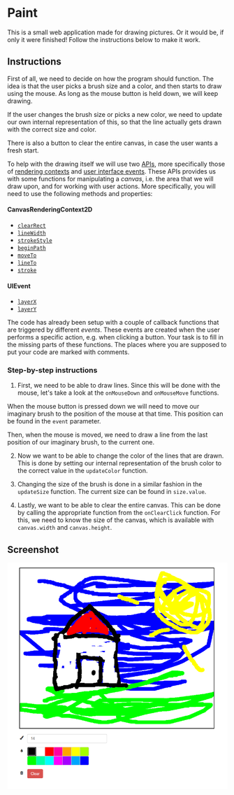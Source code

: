 
# Paint

This is a small web application made for drawing pictures. Or it would be, if only it were finished! Follow the instructions below to make it work.

## Instructions

First of all, we need to decide on how the program should function. The idea is that the user picks a brush size and a color, and then starts to draw using the mouse. As long as the mouse button is held down, we will keep drawing.

If the user changes the brush size or picks a new color, we need to update our own internal representation of this, so that the line actually gets drawn with the correct size and color.

There is also a button to clear the entire canvas, in case the user wants a fresh start.

To help with the drawing itself we will use two [APIs](http://en.wikipedia.org/wiki/Application_programming_interface), more specifically those of [rendering contexts](https://developer.mozilla.org/en/docs/Web/API/CanvasRenderingContext2D) and [user interface events](https://developer.mozilla.org/en-US/docs/Web/API/UIEvent). These APIs provides us with some functions for manipulating a *canvas*, i.e. the area that we will draw upon, and for working with user actions. More specifically, you will need to use the following methods and properties:

#### CanvasRenderingContext2D

* [`clearRect`](https://developer.mozilla.org/en-US/docs/Web/API/CanvasRenderingContext2D.clearRect)
* [`lineWidth`](https://developer.mozilla.org/en-US/docs/Web/API/CanvasRenderingContext2D.lineWidth)
* [`strokeStyle`](https://developer.mozilla.org/en-US/docs/Web/API/CanvasRenderingContext2D.strokeStyle)
* [`beginPath`](https://developer.mozilla.org/en-US/docs/Web/API/CanvasRenderingContext2D.beginPath)
* [`moveTo`](https://developer.mozilla.org/en-US/docs/Web/API/CanvasRenderingContext2D.moveTo)
* [`lineTo`](https://developer.mozilla.org/en-US/docs/Web/API/CanvasRenderingContext2D.lineTo)
* [`stroke`](https://developer.mozilla.org/en-US/docs/Web/API/CanvasRenderingContext2D.stroke)

#### UIEvent

* [`layerX`](https://developer.mozilla.org/en-US/docs/Web/API/UIEvent.layerX)
* [`layerY`](https://developer.mozilla.org/en-US/docs/Web/API/UIEvent.layerY)


The code has already been setup with a couple of callback functions that are triggered by different *events*. These events are created when the user performs a specific action, e.g. when clicking a button. Your task is to fill in the missing parts of these functions. The places where you are supposed to put your code are marked with comments.

### Step-by-step instructions

1. First, we need to be able to draw lines. Since this will be done with the mouse, let's take a look at the `onMouseDown` and `onMouseMove` functions.

  When the mouse button is pressed down we will need to move our imaginary brush to the position of the mouse at that time. This position can be found in the `event` parameter.

  Then, when the mouse is moved, we need to draw a line from the last position of our imaginary brush, to the current one.

2. Now we want to be able to change the color of the lines that are drawn. This is done by setting our internal representation of the brush color to the correct value in the `updateColor` function.

3. Changing the size of the brush is done in a similar fashion in the `updateSize` function. The current size can be found in `size.value`.

4. Lastly, we want to be able to clear the entire canvas. This can be done by calling the appropriate function from the `onClearClick` function. For this, we need to know the size of the canvas, which is available with `canvas.width` and `canvas.height`.

## Screenshot

![](screenshot.png)
